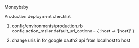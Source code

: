 Moneybaby

Production deployment checklist

1. config/environments/production.rb
   config.action_mailer.default_url_options = { :host => '[host]' }

2. change uris in for google oauth2 api from localhost to host
